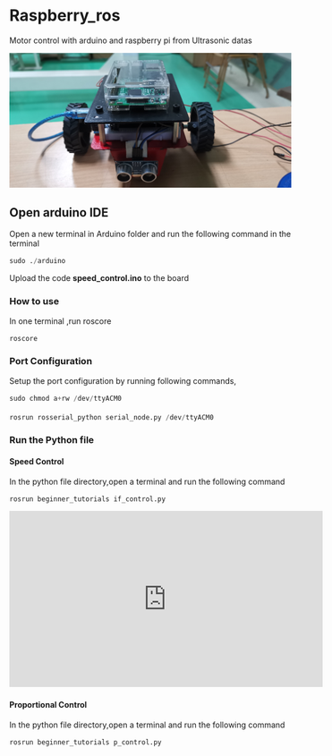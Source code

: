 # Raspberry_ros
 Motor control with arduino and raspberry pi from Ultrasonic datas

![alt text](https://github.com/pvrohin/raspberry_ros/blob/master/images/IMG_20190221_233816.jpg "Logo Title Text 1")
## Open arduino IDE
Open a new terminal in Arduino folder and run the following command in the terminal
```python
sudo ./arduino
```
Upload the code **speed_control.ino** to the board

### How to use

In one terminal ,run roscore
```python
roscore
```
### Port Configuration
Setup the port configuration by running following commands,
```python
sudo chmod a+rw /dev/ttyACM0

rosrun rosserial_python serial_node.py /dev/ttyACM0
```
### Run the Python file
#### Speed Control 
In the python file directory,open a terminal and run the following command
```python 
rosrun beginner_tutorials if_control.py
```

<iframe width="560" height="315" src="https://www.youtube.com/embed/dbZTTAcDrP0" frameborder="0" allow="accelerometer; autoplay; encrypted-media; gyroscope; picture-in-picture" allowfullscreen>
</iframe>

#### Proportional Control
In the python file directory,open a terminal and run the following command
```python
rosrun beginner_tutorials p_control.py
```
